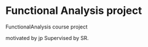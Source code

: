 # Functional Analysis project
FunctionalAnalysis course project 

motivated by jp
Supervised by SR.
